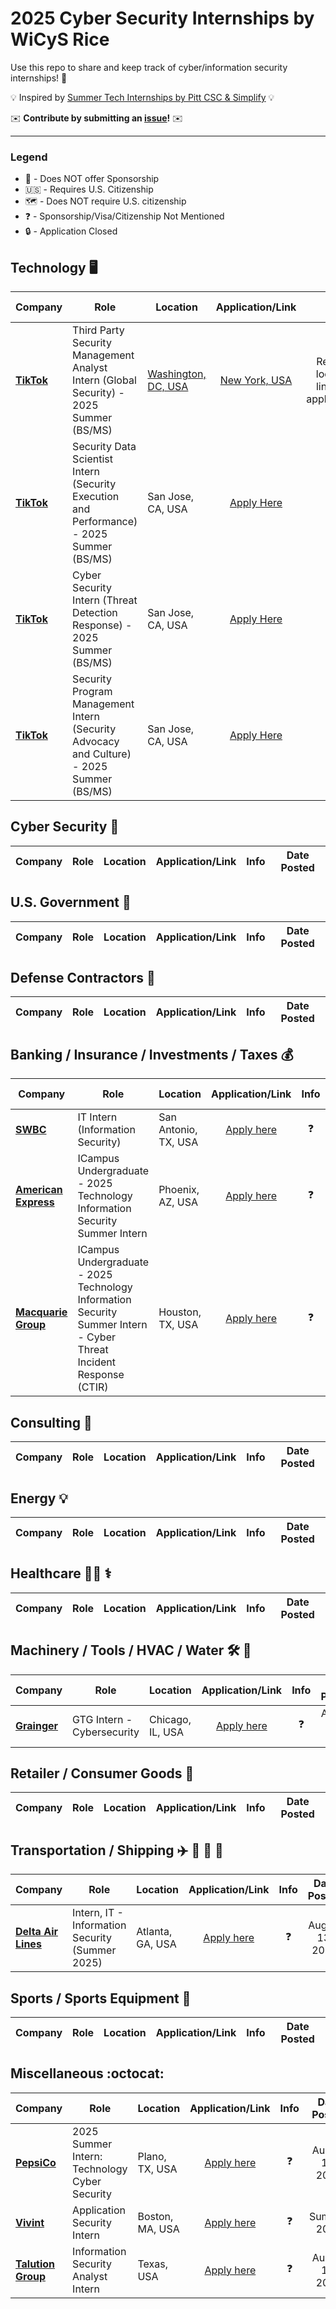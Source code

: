 # 2025 Cyber Security Internships by WiCyS Rice

Use this repo to share and keep track of cyber/information security internships! 🔐

💡 Inspired by [Summer Tech Internships by Pitt CSC & Simplify](https://github.com/SimplifyJobs/Summer2024-Internships) 💡

✉️ **Contribute by submitting an [issue](https://github.com/WiCySRice/2025CyberSecurity-Internships/issues/new/choose)!** ✉️

---

### Legend
 - 🛂 - Does NOT offer Sponsorship
 - 🇺🇸 - Requires U.S. Citizenship
 - 🗺 - Does NOT require U.S. citizenship
 - ❓ - Sponsorship/Visa/Citizenship Not Mentioned
 - 🔒 - Application Closed

## Technology 🖥️
<!-- Please leave a one line gap between this and the table TABLE_START (DO NOT CHANGE THIS LINE) -->
| Company | Role | Location | Application/Link | Info | Date Posted |
| --- | --- | --- | :---: | :---: | :---: |
| **[TikTok](https://www.tiktok.com/)** | Third Party Security Management Analyst Intern (Global Security) - 2025 Summer (BS/MS) | [Washington, DC, USA](https://careers.tiktok.com/position/7397102250924296457/detail?spread=5MWH5CQ) | [New York, USA](https://careers.tiktok.com/position/7397103769861605659/detail?spread=5MWH5CQ) | Refer to location links for applications | ❓ | August 1, 2024 |
| **[TikTok](https://www.tiktok.com/)** | Security Data Scientist Intern (Security Execution and Performance) - 2025 Summer (BS/MS) | San Jose, CA, USA | [Apply Here](https://careers.tiktok.com/position/7397101264976857395/detail?spread=5MWH5CQ) | ❓ | August 1, 2024 |
| **[TikTok](https://www.tiktok.com/)** | Cyber Security Intern (Threat Detection Response) - 2025 Summer (BS/MS) | San Jose, CA, USA | [Apply Here](https://careers.tiktok.com/position/7397102250142730505/detail?spread=5MWH5CQ) | ❓ | August 1, 2024 |
| **[TikTok](https://www.tiktok.com/)** | Security Program Management Intern (Security Advocacy and Culture) - 2025 Summer (BS/MS) | San Jose, CA, USA | [Apply Here](https://careers.tiktok.com/position/7397103030128085275/detail?spread=5MWH5CQ) | ❓ | August 1, 2024 |

## Cyber Security 🔐
<!-- Please leave a one line gap between this and the table TABLE_START (DO NOT CHANGE THIS LINE) -->
| Company | Role | Location | Application/Link | Info | Date Posted |
| --- | --- | --- | :---: | :---: | :---: |

## U.S. Government 🦅
<!-- Please leave a one line gap between this and the table TABLE_START (DO NOT CHANGE THIS LINE) -->
| Company | Role | Location | Application/Link | Info | Date Posted |
| --- | --- | --- | :---: | :---: | :---: |

## Defense Contractors 📄
<!-- Please leave a one line gap between this and the table TABLE_START (DO NOT CHANGE THIS LINE) -->
| Company | Role | Location | Application/Link | Info | Date Posted |
| --- | --- | --- | :---: | :---: | :---: |

## Banking / Insurance / Investments / Taxes 💰
<!-- Please leave a one line gap between this and the table TABLE_START (DO NOT CHANGE THIS LINE) -->
| Company | Role | Location | Application/Link | Info | Date Posted |
| --- | --- | --- | :---: | :---: | :---: |
| **[SWBC](https://www.swbc.com/)** | IT Intern (Information Security) | San Antonio, TX, USA | [Apply here](https://swbc.wd1.myworkdayjobs.com/swbccareers/job/San-Antonio-TX/IT-Intern--Information-Security-_R0011846-2) | ❓ | August 15, 2024 |
| **[American Express](https://www.americanexpress.com/)** | ICampus Undergraduate - 2025 Technology Information Security Summer Intern | Phoenix, AZ, USA | [Apply here](https://aexp.eightfold.ai/careers/job/24562589?domain=aexp.com) | ❓ | August 20, 2024 |
| **[Macquarie Group](https://www.macquarie.com/au/en.html)** | ICampus Undergraduate - 2025 Technology Information Security Summer Intern - Cyber Threat Incident Response (CTIR) | Houston, TX, USA | [Apply here](https://recruitment.macquarie.com/en_US/careers/JobDetail?jobId=11703) | ❓ | August 1, 2024 |

## Consulting 🤝
<!-- Please leave a one line gap between this and the table TABLE_START (DO NOT CHANGE THIS LINE) -->
| Company | Role | Location | Application/Link | Info | Date Posted |
| --- | --- | --- | :---: | :---: | :---: |

## Energy 💡
<!-- Please leave a one line gap between this and the table TABLE_START (DO NOT CHANGE THIS LINE) -->
| Company | Role | Location | Application/Link | Info | Date Posted |
| --- | --- | --- | :---: | :---: | :---: |

## Healthcare 🧑‍⚕️ ⚕️
<!-- Please leave a one line gap between this and the table TABLE_START (DO NOT CHANGE THIS LINE) -->
| Company | Role | Location | Application/Link | Info | Date Posted |
| --- | --- | --- | :---: | :---: | :---: |

## Machinery / Tools / HVAC / Water 🛠️ 🚰
<!-- Please leave a one line gap between this and the table TABLE_START (DO NOT CHANGE THIS LINE) -->
| Company | Role | Location | Application/Link | Info | Date Posted |
| --- | --- | --- | :---: | :---: | :---: |
| **[Grainger](https://www.grainger.com/)** | GTG Intern - Cybersecurity | Chicago, IL, USA | [Apply here](https://jobs.grainger.com/job/CHICAGO-GTG-Intern-Cybersecurity-IL-60661-4555/1203373700/?feedId=288400) | ❓ | August 16, 2024 |

## Retailer / Consumer Goods 🏬
<!-- Please leave a one line gap between this and the table TABLE_START (DO NOT CHANGE THIS LINE) -->
| Company | Role | Location | Application/Link | Info | Date Posted |
| --- | --- | --- | :---: | :---: | :---: |

## Transportation / Shipping ✈️ 🚅 🚗 🚚
<!-- Please leave a one line gap between this and the table TABLE_START (DO NOT CHANGE THIS LINE) -->
| Company | Role | Location | Application/Link | Info | Date Posted |
| --- | --- | --- | :---: | :---: | :---: |
| **[Delta Air Lines](https://www.delta.com/)** | Intern, IT - Information Security (Summer 2025) | Atlanta, GA, USA | [Apply here](https://delta.avature.net/en_US/careers/JobDetail/Intern-IT-Information-Security-Summer-2025/25670?jobId=25670) | ❓ | August 13, 2024 |

## Sports / Sports Equipment 🏃
<!-- Please leave a one line gap between this and the table TABLE_START (DO NOT CHANGE THIS LINE) -->
| Company | Role | Location | Application/Link | Info | Date Posted |
| --- | --- | --- | :---: | :---: | :---: |

## Miscellaneous :octocat:
<!-- Please leave a one line gap between this and the table TABLE_START (DO NOT CHANGE THIS LINE) -->
| Company | Role | Location | Application/Link | Info | Date Posted |
| --- | --- | --- | :---: | :---: | :---: |
| **[PepsiCo](https://www.pepsico.com/)** | 2025 Summer Intern: Technology Cyber Security | Plano, TX, USA | [Apply here](https://www.pepsicojobs.com/main/jobs/315337?lang=en-us) | ❓ | August 13, 2024 |
| **[Vivint](https://www.vivint.com/)** | Application Security Intern | Boston, MA, USA | [Apply here](https://vivint.wd5.myworkdayjobs.com/vivintjobs/job/Boston-MA/Application-Security-Intern_R123136) | ❓ | Summer 2024 |
| **[Talution Group](https://www.talution.com/)** | Information Security Analyst Intern | Texas, USA | [Apply here](https://careers.talution.com/Information-Security-Analyst-Intern-Jobs-in-REMOTE-TX/11138704) | ❓ | August 16, 2024 |
